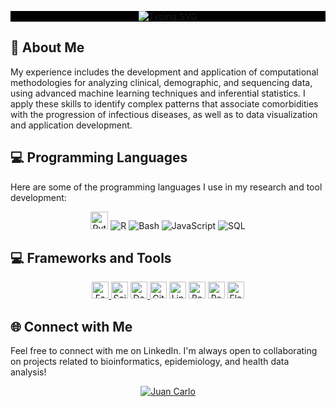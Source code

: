 <div style="background-color: black">
    <p align="center">
    <a href="https://github.com/matheusfvesco">
    <img src="https://readme-typing-svg.demolab.com?font=Roboto+Mono&duration=500&pause=500&color=0A66C2&center=true&multiline=true&width=500&height=91&lines=Juan+Carlo,PhD;Research+and+Development;Bioinformatician+%7C+Health Data Scientist" alt="Typing SVG" />
    </a>
</div>
<div>
    <h2>🚀 About Me</h2>
    <p>My experience includes the development and application of computational methodologies for analyzing clinical, demographic, and sequencing data, using advanced machine learning techniques and inferential statistics. I apply these skills to identify complex patterns that associate comorbidities with the progression of infectious diseases, as well as to data visualization and application development. </p>
</div>

<h2 class="section-heading">💻 Programming Languages</h2>
<p>Here are some of the programming languages I use in my research and tool development:</p>
<div align="center">
  <!-- <img src="https://img.shields.io/badge/Python-3776AB?style=for-the-badge&logo=python&logoColor=white" alt="Python"/> -->
  <img alt="Python URL" src="https://img.shields.io/badge/Python-%232d2d2d?labelColor=2d2d2d&style=flat-square&logo=python&logoColor=%233777ab" height="28">
  <img src="https://img.shields.io/badge/R-276DC3?style=for-the-badge&logo=r&logoColor=white" alt="R"/>
  <img src="https://img.shields.io/badge/Bash-4EAA25?style=for-the-badge&logo=gnu-bash&logoColor=white" alt="Bash"/>
  <img src="https://img.shields.io/badge/JavaScript-F7DF1E?style=for-the-badge&logo=javascript&logoColor=black" alt="JavaScript"/>
  <img src="https://img.shields.io/badge/SQL-4479A1?style=for-the-badge&logo=postgresql&logoColor=white" alt="SQL"/>
</div>

<h2 class="section-heading">💻 Frameworks and Tools</h2>
<div align="center">
  <a href="https://fastapi.tiangolo.com/">
        <img alt="Fastapi URL" src="https://img.shields.io/badge/FastAPI-%23019587?labelColor=019587&style=flat-square&logo=fastapi&logoColor=%23ffffff" height="27">
  </a>
  <a>
        <img alt="Scikit Learn URL" src="https://img.shields.io/badge/scikit%20learn-%232d2d2d?labelColor=2d2d2d&style=flat-square&logo=scikitlearn&logoColor=%23ffffff" height="27">
  </a>
  <a href="https://www.docker.com/">
        <img alt="Docker URL" src="https://img.shields.io/badge/Docker-%232496ed?labelColor=2496ed&style=flat-square&logo=docker&logoColor=%23ffffff" height="27">
  </a>
  <a>
        <img alt="Git URL" src="https://img.shields.io/badge/Git-%232d2d2d?labelColor=2d2d2d&style=flat-square&logo=git&logoColor=%23f34f29" height="27">
  </a>
  <a>
        <img alt="Linux URL" src="https://img.shields.io/badge/Linux-%232d2d2d?labelColor=2d2d2d&style=flat-square&logo=linux&logoColor=%23ffffff" height="27">
  </a>
  <a>
        <img alt="Bash URL" src="https://img.shields.io/badge/Bash-%232d2d2d?labelColor=2d2d2d&style=flat-square&logo=gnubash&logoColor=%23ffffff" height="27">
  </a>
  <a>
        <img alt="Postgresql URL" src="https://img.shields.io/badge/PostgreSQL-%23336791?labelColor=336791&style=flat-square&logo=postgresql&logoColor=%23ffffff" height="27">
  </a>
  <a href="https://www.arduino.cc/">
    <img src="https://img.shields.io/badge/Flask-C25758?style=for-the-badge&logo=flask&logoColor=white" alt="Flask" height="27"/>
  </a>

</div>

<div>
<h2 class="section-heading">🌐 Connect with Me</h2>
<p>Feel free to connect with me on LinkedIn. I'm always open to collaborating on projects related to bioinformatics, epidemiology, and health data analysis!</p>
<div align="center">
  <a href="https://www.linkedin.com/in/juancarlossilva">
    <img src="https://img.shields.io/badge/juan_carlo-0077B5?style=for-the-badge&logo=linkedin&logoColor=white" alt="Juan Carlo"/>
  </a>
</div>

